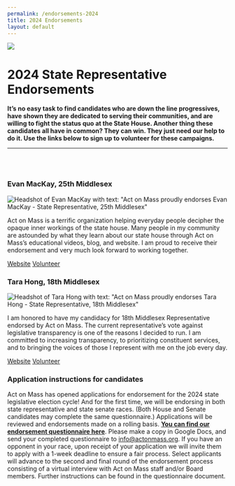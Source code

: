 ```yaml
---
permalink: /endorsements-2024
title: 2024 Endorsements
layout: default
---
```

![](/img/2024-endorsement-graphics-email-header-1-.png)

# 2024 State Representative Endorsements

**It’s no easy task to find candidates who are down the line progressives, have shown they are dedicated to serving their communities, and are willing to fight the status quo at the State House. Another thing these candidates all have in common? They can win. They just need our help to do it. Use the links below to sign up to volunteer for these campaigns.**

<hr/><br/>

<br/>

### Evan MacKay, 25th Middlesex

<div class="endorsement">
<img src="/img/mackay-endorsement-graphic.png" class="endorsement-card" alt="Headshot of Evan MacKay with text: &quot;Act on Mass proudly endorses Evan MacKay - State Representative, 25th Middlesex&quot;"/>

<div class="endorsement-text">

<p class="endorsement-quote">Act on Mass is a terrific organization helping everyday people decipher the opaque inner workings of the state house. Many people in my community are astounded by what they learn about our state house through Act on Mass’s educational videos, blog, and website. I am proud to receive their endorsement and very much look forward to working together.</p>

<div class="btn-container"><a class="btn" href="https://www.evanforcambridge.com/">Website</a> <a class="btn" href="https://actionnetwork.org/forms/volunteer-with-evan-for-cambridge/">Volunteer</a></div>

</div>
</div>

### Tara Hong, 18th Middlesex

<div class="endorsement">
<img src="/img/tara-hong-endorsement.png" class="endorsement-card" alt="Headshot of Tara Hong with text: &quot;Act on Mass proudly endorses Tara Hong - State Representative, 18th Middlesex&quot;"/>

<div class="endorsement-text">

<p class="endorsement-quote">I am honored to have my candidacy for 18th Middlesex Representative endorsed by Act on Mass. The current representative’s vote against legislative transparency is one of the reasons I decided to run. I am committed to increasing transparency, to prioritizing constituent services, and to bringing the voices of those I represent with me on the job every day.</p>

<div class="btn-container"><a class="btn" href="https://www.tarahong.com/">Website</a> <a class="btn" href="https://www.tarahong.com/join-our-team">Volunteer</a></div>

</div>
</div>

### **Application instructions for candidates**

Act on Mass has opened applications for endorsement for the 2024 state legislative election cycle! And for the first time, we will be endorsing in both state representative and state senate races. (Both House and Senate candidates may complete the same questionnaire.) Applications will be reviewed and endorsements made on a rolling basis. **[You can find our endorsement questionnaire here](https://docs.google.com/document/d/1rIkXugrUD8x1EvPYyJrnTavuvFvQ7ZJyI8arW2w0yeY/edit?usp=sharing)**. Please make a copy in Google Docs, and send your completed questionnaire to info@actonmass.org. If you have an opponent in your race, upon receipt of your application we will invite them to apply with a 1-week deadline to ensure a fair process. Select applicants will advance to the second and final round of the endorsement process consisting of a virtual interview with Act on Mass staff and/or Board members. Further instructions can be found in the questionnaire document.